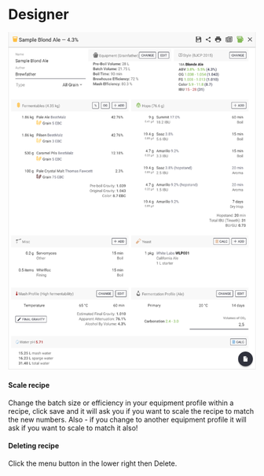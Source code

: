 # Designer

![Easy layout for creating your recipe](../.gitbook/assets/image%20%2816%29.png)

####  Scale recipe

Change the batch size or efficiency in your equipment profile within a recipe, click save and it will ask you if you want to scale the recipe to match the new numbers. Also - if you change to another equipment profile it will ask if you want to scale to match it also!

#### Deleting recipe

Click the menu button in the lower right then Delete.

